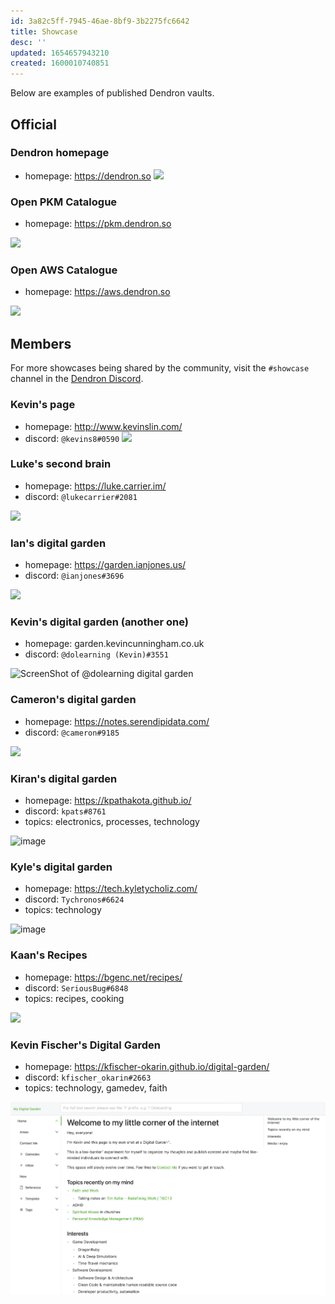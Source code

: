 ```yaml
---
id: 3a82c5ff-7945-46ae-8bf9-3b2275fc6642
title: Showcase
desc: ''
updated: 1654657943210
created: 1600010740851
---
```


Below are examples of published Dendron vaults.

## Official

### Dendron homepage

- homepage: <https://dendron.so>
  ![](/assets/images/2020-09-13-09-05-45.png)

### Open PKM Catalogue

- homepage: <https://pkm.dendron.so>

![](https://foundation-prod-assetspublic53c57cce-8cpvgjldwysl.s3-us-west-2.amazonaws.com/assets/images/showcase.pkm.jpg)

### Open AWS Catalogue

- homepage: <https://aws.dendron.so>

![](https://foundation-prod-assetspublic53c57cce-8cpvgjldwysl.s3-us-west-2.amazonaws.com/assets/images/showcase.aws.jpg)

## Members

For more showcases being shared by the community, visit the `#showcase` channel in the [Dendron Discord](https://link.dendron.so/discord).

### Kevin's page

- homepage: <http://www.kevinslin.com/>
- discord: `@kevins8#0590`
  ![](/assets/images/2020-09-13-08-45-00.png)

### Luke's second brain

- homepage: <https://luke.carrier.im/>
- discord: `@lukecarrier#2081`

![](/assets/images/2020-09-27-20-50-54.png)

### Ian's digital garden

- homepage: <https://garden.ianjones.us/>
- discord: `@ianjones#3696`

![](/assets/images/2020-12-06-09-43-31.png)

### Kevin's digital garden (another one)

- homepage: garden.kevincunningham.co.uk
- discord: `@dolearning (Kevin)#3551`

![ScreenShot of @dolearning digital garden](https://res.cloudinary.com/kc-cloud/image/upload/v1607614868/digital_garden_screenshot_j9wrcz.png)


### Cameron's digital garden

- homepage: <https://notes.serendipidata.com/>
- discord: `@cameron#9185`

![](https://p-qkfgo2.t2.n0.cdn.getcloudapp.com/items/WnuBJ0L1/8befb6dd-740d-4088-bbeb-b5c21954e308.jpg?v=4e54f3d2ffbbe051c195eab04c72971f)

### Kiran's digital garden

- homepage: <https://kpathakota.github.io/>
- discord: `kpats#8761`
- topics: electronics, processes, technology

![image](https://user-images.githubusercontent.com/1484475/152729122-6c18e4e5-4fb5-4b84-95ed-0dff46ca0c24.png)

### Kyle's digital garden

- homepage: <https://tech.kyletycholiz.com/>
- discord: `Tychronos#6624`
- topics: technology

<img width="1131" alt="image" src="https://user-images.githubusercontent.com/39745457/155426018-3618048b-89ef-474f-b55e-2d47114af2ba.png">

### Kaan's Recipes

- homepage: <https://bgenc.net/recipes/>
- discord: `SeriousBug#6848`
- topics: recipes, cooking

![](https://user-images.githubusercontent.com/1008124/161607476-3a3cd1fe-a08b-468d-843d-da60926d028d.png)

### Kevin Fischer's Digital Garden

- homepage: <https://kfischer-okarin.github.io/digital-garden/>
- discord: `kfischer_okarin#2663`
- topics: technology, gamedev, faith

![](https://raw.githubusercontent.com/kfischer-okarin/digital-garden/main/public/digital-garden-screenshot.png)
